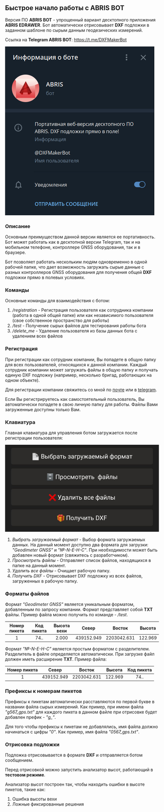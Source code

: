 ## Быстрое начало работы с **ABRIS BOT**

Версия ПО **ABRIS BOT** - упрощенный вариант десктопного приложения **ABRIS EDRAWER**.
Бот автоматически отрисовывает **DXF** подложки в заданном шаблоне по сырым данным геодезических измерений.

Ссылка на **Telegram ABRIS BOT**: https://t.me/DXFMakerBot

![alt-text](../pics/bot_main.png)

### Описание
Основным преимуществом данной версии является ее портативность. Бот может работать как в десктопной версии Telegram,
так и на мобильном телефоне, контроллере GNSS оборудования, так и в браузере.

Бот позволяет работать нескольким людям одновременно в одной рабочей папке, что дает возможность загружать сырые данные
с разных контроллеров GNSS оборудования для получения общей **DXF** подложки прямо в полевых условиях.

### Команды

Основные команды для взаимодействия с ботом:
1. */registration* - Регистрация пользователя как сотрудника компании (работа в одной общей папке) или как независимого 
пользователя (свое собственное пространство для работы)
2. */test* - Получение сырых файлов для тестирования работы бота
3. */delete_me* - Удаление пользователя из базы данных бота с удалением всех файлов

### Регистрация

При регистрации как сотрудник компании, Вы попадете в общую папку для всех пользователей,
относящихся к данной компании. Каждый сотрудник компании может загружать файлы в общую папку и получать единую DXF подложку
(например, несколько бригад, работающих на одном объекте).

Для регистрации компании свяжитесь со мной по [почте](andrey.pochatkov@ya.ru) или в [telegram](https://t.me/andrpocc).

Если Вы регистрируетесь как самостоятельный пользователь, Вы автоматически попадете в свою личную папку для работы. Файлы Вами загруженные доступны только Вам.


### Клавиатура

Главная клавиатура для управления ботом загружается после регистрации пользователя:

![alt-text](../pics/bot_keyboard.png)

1. *Выбрать загружаемый формат* - Выбор формата загружаемых данных. На данный момент доступно два формата для загрузки:
*"Geodimeter GNSS"* и *"№-N-E-H-C"*. При необходимости может быть добавлен новый формат (свяжитесь с разработчиком).
2. *Просмотреть файлы* - Отправляет список файлов, находящихся в папке на данный момент.
3. *Удалить все файлы* - Очищает рабочую папку.
4. *Получить DXF* - Отрисовывает DXF подложку из всех файлов, загруженных в рабочую папку.

### Форматы файлов
Формат *"Geodimeter GNSS"* является уникальным форматом, добавленным по запросу компании. Формат представляет собой **TXT**
файлы. Пример файла можно получить по команде - */test*. 

| Номер пикета | Код пикета | Высота вехи | Север | Восток | Высота |
|:---:|:---:|:---:|:---:|:---:|:---:|
| 1 |  74..  | 2.000 | 439152.949 | 2203042.631 | 122.969 |

Формат *"№-N-E-H-C"* является простым форматом с разделителем. Разделитель в файле определяется автоматически. При загрузке
файл должен иметь расширение **TXT**.
Пример файла:

| Номер пикета | Север | Восток | Высота | Код пикета |
|:---:|:---:|:---:|:---:|:---:|
| 1 | 439152.949 | 2203042.631 | 122.969 | 74.. |

### Префиксы к номерам пикетов

Префиксы к пикетам автоматически расставляются по первой букве в названии файла сырых измерений.
Как пример, при имени файла *"g567_gps.txt"* для каждого пикета в данном файле при отрисовке будет
добавлен префик - *"g_"*.

Для того чтобы префиксы к пикетам не добавлялись, имя файла должно начинаться с цифры *"0"*. Как пример,
имя файла *"0567_gps.txt"*.

### Отрисовка подложки

Подложка отрисовывается в формате **DXF** и отправляется ботом сообщением.

Перед отрисовкой можно запустить анализатор высот, работающий в **тестовом режиме**.

Анализатор высот построен так, чтобы находить ошибки в высоте пикетов, такие как:
1. Ошибка высоты вехи
2. Ложные фиксированные решения

